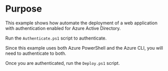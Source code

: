 # Purpose

This example shows how automate the deployment of a web application with authentication enabled for Azure Active Directory.

Run the `Authenticate.ps1` script to authenticate.

Since this example uses both Azure PowerShell and the Azure CLI, you will need to authenticate to both.

Once you are authenticated, run the `Deploy.ps1` script.

